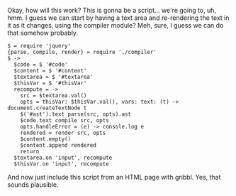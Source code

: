 Okay, how will this work?  This is gonna be a script... we're going
to, uh, hmm.  I guess we can start by having a text area and
re-rendering the text in it as it changes, using the compiler module?
Meh, sure, I guess we can do that somehow probably.

    $ = require 'jquery'
    {parse, compile, render} = require './compiler'
    $ ->
      $code = $ '#code'
      $content = $ '#content'
      $textarea = $ '#textarea'
      $thisVar = $ '#thisVar'
      recompute = ->
        src = $textarea.val()
        opts = thisVar: $thisVar.val(), vars: text: (t) -> document.createTextNode t
        $('#ast').text parse(src, opts).ast
        $code.text compile src, opts
        opts.handleError = (e) -> console.log e
        rendered = render src, opts
        $content.empty()
        $content.append rendered
        return
      $textarea.on 'input', recompute
      $thisVar.on 'input', recompute

And now just include this script from an HTML page with gribbl.
Yes, that sounds plausible.
